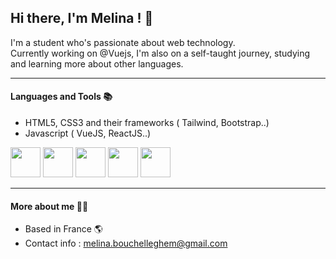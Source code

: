 <h2>Hi there, I'm Melina ! 👋  </h2>

I'm a student who's passionate about web technology. <br>
Currently working on @Vuejs, I'm also on a self-taught journey, studying and learning more about other languages. 

<hr>
<h4> Languages and Tools 📚</h4>

* HTML5, CSS3 and their frameworks ( Tailwind, Bootstrap..)
* Javascript ( VueJS, ReactJS..)


<div class="flex  ">

<img src="https://user-images.githubusercontent.com/95023897/193556251-644186ee-6390-417c-adba-22b3ee18fe0b.png" width="48">
<img src="https://user-images.githubusercontent.com/95023897/193557538-ea26bd19-a82a-4501-9c4f-1d15d4820be0.png" width ="48">
<img src="https://user-images.githubusercontent.com/95023897/193557743-6a4623ec-43dc-4aa6-baa2-09135167688a.png" width ="48">
<img src="https://user-images.githubusercontent.com/95023897/193557904-442c6ba3-4d4d-40b2-99dd-15a5206cd6d9.png" width ="48">
<img src="https://user-images.githubusercontent.com/95023897/193555623-5416f60f-6e2f-4bf2-9d65-6f1522b45660.png" width="48">
</div>


<hr>
<h4>More about me  🙋🏻</h4>

* Based in France 🌎 
* Contact info : melina.bouchelleghem@gmail.com
<!--
**Melina-Blm/Melina-Blm** is a ✨ _special_ ✨ repository because its `README.md` (this file) appears on your GitHub profile.

Here are some ideas to get you started:

- 🔭 I’m currently working on ...
- 🌱 I’m currently learning ...
- 👯 I’m looking to collaborate on ...
- 🤔 I’m looking for help with ...
- 💬 Ask me about ...
- 📫 How to reach me: ...
- 😄 Pronouns: ...
- ⚡ Fun fact: ...
-->
